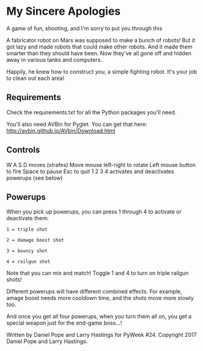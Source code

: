 My Sincere Apologies
====================

A game of fun, shooting, and I'm sorry to put you through this


A fabricator robot on Mars was supposed to make a bunch of
robots!  But it got lazy and made robots that could make
other robots.  And it made them smarter than they should have
been.  Now they've all gone off and hidden away in various
tanks and computers.

Happily, he knew how to construct *you*, a simple fighting
robot.  It's your job to clean out each area!


Requirements
------------

Check the requirements.txt for all the Python packages
you'll need.

You'll also need AVBin for Pyglet.  You can get that here:
    http://avbin.github.io/AVbin/Download.html


Controls
--------

W A S D moves (strafes)
Move mouse left-right to rotate
Left mouse button to fire
Space to pause
Esc to quit
1 2 3 4 activates and deactivates powerups (see below)


Powerups
--------

When you pick up powerups, you can press
1 through 4 to activate or deactivate them:

    1 = triple shot

    2 = damage boost shot

    3 = bouncy shot

    4 = railgun shot

Note that you can mix and match!  Toggle
1 and 4 to turn on triple railgun shots!

Different powerups will have different
combined effects.  For example, amage
boost needs more cooldown time, and the
shots move more slowly too.

And once you get all four powerups,
when you turn them all on, you get
a special weapon just for the end-game
boss...!

Written by Daniel Pope and Larry Hastings
for PyWeek #24.
Copyright 2017 Daniel Pope and Larry Hastings.